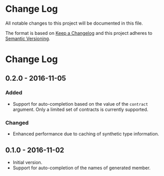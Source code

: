 # Change Log
All notable changes to this project will be documented in this file.

The format is based on [Keep a Changelog](http://keepachangelog.com/)
and this project adheres to [Semantic Versioning](http://semver.org/).

# Change Log

## 0.2.0 - 2016-11-05

### Added

 * Support for auto-completion based on the value of the `contract` argument.
 Only a limited set of contracts is currently supported.

### Changed

 * Enhanced performance due to caching of synthetic type information.

## 0.1.0 - 2016-11-02

 * Initial version.
 * Support for auto-completion of the names of generated member.
